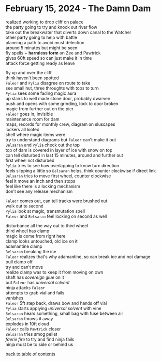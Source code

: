 # February 15, 2024 - The Damn Dam

realized working to drop cliff on palace  
the party going to try and knock out river flow  
take out the breakwater that diverts down canal to the Watcher  
other party going to help with battle  
planning a path to avoid most detection  
around 5 minutes but might be seen  
fly spells + **harmless form** on Zee and Pawtrick  
gives 60ft speed so can just make it in time  
attack force getting ready as leave  

fly up and over the cliff  
think haven't been spotted  
`Faleor` and `Pylia` disagree on route to take  
see small hut, three throughts with tops to turn  
`Pylia` sees some fading magic aura  
up stairs to well made stone door, probably dwarven  
push and opens with some grinding, lock to door broken  
magic from further out on the pier  
`Faleor` goes in, invisible  
maintenance room for dam  
maps, records for monthly crew, diagram on sluscapes  
lockers all looted  
shelf where magic items were  
try to understand diagrams but `Faleor` can't make it out  
`Belsaran` and `Pylia` check out the top  
top of dam is covered in layer of ice with snow on top  
can tell disturbed in last 15 minutes, around and further out  
first wheel not disturbed  
`Pylia` tries to see how overlapping to know turn direction  
feels slipping a little so `Belsaran` helps, think counter clockwise if direct link  
`Belsaran` tries to move first wheel, counter clockwise  
feel it move an inch and then stops  
feel like there is a locking mechanism  
don't see any release mechanism  

`Faleor` comes out, can tell tracks were brushed out  
walk out to second  
`Pylia` look at magic, transmutation spell    
`Faleor` and `Belsaran` feel locking on second as well  

disturbance all the way out to third wheel  
third wheel has clamp  
magic is come from right here  
clamp looks untouched, old ice on it  
adamantine clamp  
`Belsaran` breaking the ice  
`Faleor` realizes that's why adamantine, so can break ice and not damage  
pull clamp off  
try and can't move  
realize clamp was to keep it from moving on own  
shaft has _sovereign glue_ on it  
but `Faleor` has _universal solvent_  
ninja attacks `Faleor`  
attempts to grab vial and fails  
vanishes  
`Faleor` 5ft step back, draws bow and hands off vial  
`Pylia` starts applying _universal solvent_ with vine  
`Belsaran` hears something, small bag with fuse between all  
`Belsaran` throws it away  
explodes in 10ft cloud  
`Faleor` calls `Pawtrick` closer  
`Belsaran` tries smog pellet  
_faerie fire_ to try and find ninja fails  
ninja must be to side or behind us  


[back to table of contents](/sessions/README.md)
